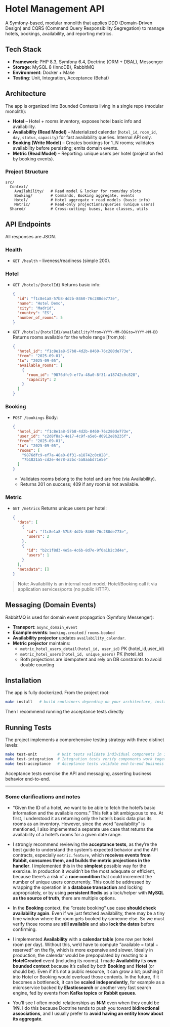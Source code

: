 # Hotel Management API

A Symfony-based, modular monolith that applies DDD (Domain-Driven Design) and CQRS (Command Query Responsibility Segregation) to manage hotels, bookings, availability, and reporting metrics.

## Tech Stack

- **Framework**: PHP 8.3, Symfony 6.4, Doctrine (ORM + DBAL), Messenger
- **Storage**: MySQL 8 (InnoDB), RabbitMQ
- **Environment**: Docker + Make
- **Testing**: Unit, Integration, Acceptance (Behat)

## Architecture

The app is organized into Bounded Contexts living in a single repo (modular monolith):

- **Hotel** – Hotel + rooms inventory, exposes hotel basic info and availability.
- **Availability (Read Model)** – Materialized calendar (`hotel_id`, `room_id`, `day`, `status`, `capacity`) for fast availability queries. Internal API only.
- **Booking (Write Model)** – Creates bookings for 1..N rooms; validates availability before persisting; emits domain events.
- **Metric (Read Model)** – Reporting: unique users per hotel (projection fed by booking events).

### Project Structure

```
src/
  Context/
    Availability/   # Read model & locker for room/day slots
    Booking/        # Commands, Booking aggregate, events
    Hotel/          # Hotel aggregate + read models (basic info)
    Metric/         # Read-only projections/queries (unique users)
  Shared/           # Cross-cutting: buses, base classes, utils
```

## API Endpoints

All responses are JSON.

### Health

- `GET /health` – liveness/readiness (simple 200).

### Hotel

- `GET /hotels/{hotelId}`
  Returns basic info:
  ```json
  {
    "id": "f1c8e1a8-57b8-4d2b-8460-76c280de773e",
    "name": "Hotel Demo",
    "city": "Madrid",
    "country": "ES",
    "number_of_rooms": 5
  }
  ```

- `GET /hotels/{hotelId}/availability?from=YYYY-MM-DD&to=YYYY-MM-DD`
  Returns rooms available for the whole range [from,to):
  ```json
  {
    "hotel_id": "f1c8e1a8-57b8-4d2b-8460-76c280de773e",
    "from": "2025-09-01",
    "to": "2025-09-05",
    "available_rooms": [
      {
        "room_id": "9876dfc9-ef7a-48a0-8f31-a18742c0c828",
        "capacity": 2
      }
    ]
  }
  ```

### Booking

- `POST /bookings`
  Body:
  ```json
  {
    "hotel_id": "f1c8e1a8-57b8-4d2b-8460-76c280de773e",
    "user_id": "c2d8f8a3-4e17-4c9f-a5e6-d0912e8b235f",
    "from": "2025-09-01",
    "to": "2025-09-05",
    "rooms": [
      "9876dfc9-ef7a-48a0-8f31-a18742c0c828",
      "7b1821a5-cd2e-4e78-a2bc-5a8aabd71e5e"
    ]
  }
  ```
  - Validates rooms belong to the hotel and are free (via Availability).
  - Returns 201 on success; 409 if any room is not available.

### Metric

- `GET /metrics`
  Returns unique users per hotel:
  ```json
  {
    "data": [
      {
        "id": "f1c8e1a8-57b8-4d2b-8460-76c280de773e",
        "users": 2
      },
      {
        "id": "b2c1f8d3-4e5a-4c6b-8d7e-9f0a1b2c3d4e",
        "users": 1
      }
    ],
    "metadata": []
  }
  ```

> Note: Availability is an internal read model; Hotel/Booking call it via application services/ports (no public HTTP).

## Messaging (Domain Events)

RabbitMQ is used for domain event propagation (Symfony Messenger):
- **Transport**: `async_domain_event`
- **Example events**: `booking.created` / `rooms.booked`
- **Availability projector** updates `availability_calendar`.
- **Metric projector** maintains:
  - `metric_hotel_users_detail(hotel_id, user_id)` PK (hotel_id,user_id)
  - `metric_hotel_users(hotel_id, unique_users)` PK (hotel_id)
  - Both projections are idempotent and rely on DB constraints to avoid double counting

## Installation

The app is fully dockerized. From the project root:
```bash
make install   # build containers depending on your architecture, install deps, create DB, run migrations
```

Then I recommend running the acceptance tests directly

## Running Tests

The project implements a comprehensive testing strategy with three distinct levels:

```bash
make test-unit         # Unit tests validate individual components in isolation
make test-integration  # Integration tests verify components work together correctly
make test-acceptance   # Acceptance tests validate end-to-end business behavior
```

Acceptance tests exercise the API and messaging, asserting business behavior end-to-end.

---

### Some clarifications and notes

* “Given the ID of a hotel, we want to be able to fetch the hotel’s basic information and the available rooms.”
  This felt a bit ambiguous to me. At first, I understood it as returning only the hotel’s basic data plus its rooms as an inventory. However, since the word “availability” is mentioned, I also implemented a separate use case that returns the availability of a hotel’s rooms for a given date range.

* I strongly recommend reviewing the **acceptance tests**, as they’re the best guide to understand the system’s expected behavior and the API contracts, especially `metric.feature`, which **receives events from Rabbit, consumes them, and builds the metric projections in the handler**. I implemented this in the **simplest** possible way for the exercise. In production it wouldn’t be the most adequate or efficient, because there’s a risk of a **race condition** that could increment the number of unique users concurrently. This could be addressed by wrapping the operation in a **database transaction** and locking appropriately, or by using **persistent Redis** as a lock/helper with **MySQL as the source of truth**, there are multiple options.

* In the **Booking** context, the “create booking” use case **should check availability again**. Even if we just fetched availability, there may be a tiny time window where the room gets booked by someone else. So we must verify those rooms are **still available** and also **lock the dates** before confirming.

* I implemented **Availability** with a **calendar table** (one row per hotel room per day). Without this, we’d have to compute “available = total − reserved” on the fly, which is more expensive and slower. Ideally in production, the calendar would be prepopulated by reacting to a **HotelCreated** event (including its rooms). I made **Availability** its **own bounded context** because it’s called by both **Booking** and **Hotel** (or should be). Even if it’s not a public resource, it can grow a lot; pushing it into Hotel or Booking would overload those contexts. In the future, if it becomes a bottleneck, it can be **scaled independently**, for example as a microservice backed by **Elasticsearch** or another very fast search engine, fed by events from **Kafka topics** or **Rabbit queues**.

* You’ll see I often model relationships as **N\:M** even when they could be **1\:N**. I do this because Doctrine tends to push you toward **bidirectional associations**, and I usually prefer to **avoid having an entity know about its aggregate**.
